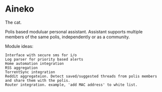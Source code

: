 Aineko
======

The cat.

Polis based moduluar personal assistant. Assistant supports multiple members of the same polis, independently or as a community.

Module ideas:

    Interface with secure sms for i/o
    Log parser for priority based alerts
    Home automation integration
    RSS aggregation
    TorrentSync integration
    Reddit aggregateion. Detect saved/suggested threads from polis members and share them with the polis.
    Router integration. example, 'add MAC address' to white list.
  

